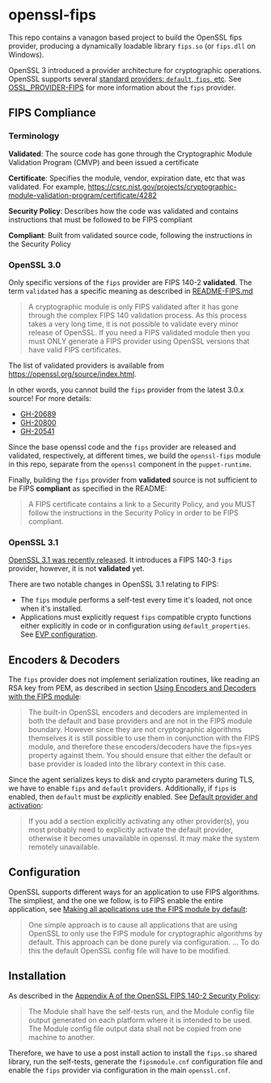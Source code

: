 # openssl-fips

This repo contains a vanagon based project to build the OpenSSL fips provider, producing a dynamically loadable library `fips.so` (or `fips.dll` on Windows).

OpenSSL 3 introduced a provider architecture for cryptographic operations. OpenSSL supports several [standard providers: `default`, `fips`, etc](https://github.com/openssl/openssl/blob/master/README-PROVIDERS.md). See [OSSL\_PROVIDER-FIPS](https://www.openssl.org/docs/man3.0/man7/OSSL_PROVIDER-FIPS.html) for more information about the `fips` provider.

## FIPS Compliance

### Terminology

**Validated**: The source code has gone through the Cryptographic Module Validation Program (CMVP) and been issued a certificate

**Certificate**: Specifies the module, vendor, expiration date, etc that was validated. For example, https://csrc.nist.gov/projects/cryptographic-module-validation-program/certificate/4282

**Security Policy**: Describes how the code was validated and contains instructions that must be followed to be FIPS compliant

**Compliant**: Built from validated source code, following the instructions in the Security Policy

### OpenSSL 3.0

Only specific versions of the `fips` provider are FIPS 140-2 **validated**. The term `validated` has a specific meaning as described in [README-FIPS.md](https://github.com/openssl/openssl/blob/master/README-FIPS.md)

> A cryptographic module is only FIPS validated after it has gone through the complex FIPS 140 validation process. As this process takes a very long time, it is not possible to validate every minor release of OpenSSL. If you need a FIPS validated module then you must ONLY generate a FIPS provider using OpenSSL versions that have valid FIPS certificates.

The list of validated providers is available from https://openssl.org/source/index.html.

In other words, you cannot build the `fips` provider from the latest 3.0.x source! For more details:

* [GH-20689](https://github.com/openssl/openssl/issues/20689)
* [GH-20800](https://github.com/openssl/openssl/issues/20800#issuecomment-1517522961)
* [GH-20541](https://github.com/openssl/openssl/issues/20541#issuecomment-1476989608)

Since the base openssl code and the `fips` provider are released and validated, respectively, at different times, we build the `openssl-fips` module in this repo, separate from the `openssl` component in the `puppet-runtime`.

Finally, building the `fips` provider from **validated** source is not sufficient to be FIPS **compliant** as specified in the README:

>  A FIPS certificate contains a link to a Security Policy, and you MUST follow the instructions in the Security Policy in order to be FIPS compliant.

### OpenSSL 3.1

[OpenSSL 3.1 was recently released](https://www.openssl.org/blog/blog/2023/03/07/OpenSSL3.1Release/). It introduces a FIPS 140-3 `fips` provider, however, it is not **validated** yet.

There are two notable changes in OpenSSL 3.1 relating to FIPS:

 * The `fips` module performs a self-test every time it's loaded, not once when it's installed.
 * Applications must explicitly request `fips` compatible crypto functions either explicitly in code or in configuration using `default_properties`. See [EVP configuration](https://www.openssl.org/docs/man3.1/man5/config.html#EVP-configuration).

## Encoders & Decoders

The `fips` provider does not implement serialization routines, like reading an RSA key from PEM, as described in section [Using Encoders and Decoders with the FIPS module](https://www.openssl.org/docs/man3.0/man7/fips_module.html#Using-Encoders-and-Decoders-with-the-FIPS-module):

> The built-in OpenSSL encoders and decoders are implemented in both the default and base providers and are not in the FIPS module boundary. However since they are not cryptographic algorithms themselves it is still possible to use them in conjunction with the FIPS module, and therefore these encoders/decoders have the fips=yes property against them. You should ensure that either the default or base provider is loaded into the library context in this case.

Since the agent serializes keys to disk and crypto parameters during TLS, we have to enable `fips` and `default` providers. Additionally, if `fips` is enabled, then `default` must be *explicitly* enabled. See [Default provider and activation](https://www.openssl.org/docs/man3.0/man5/config.html#Default-provider-and-activation):

> If you add a section explicitly activating any other provider(s), you most probably need to explicitly activate the default provider, otherwise it becomes unavailable in openssl. It may make the system remotely unavailable.

## Configuration

OpenSSL supports different ways for an application to use FIPS algorithms. The simpliest, and the one we follow, is to FIPS enable the entire application, see [Making all applications use the FIPS module by default](https://www.openssl.org/docs/man3.0/man7/fips_module.html#Making-all-applications-use-the-FIPS-module-by-default):

> One simple approach is to cause all applications that are using OpenSSL to only use the FIPS module for cryptographic algorithms by default. This approach can be done purely via configuration. ... To do this the default OpenSSL config file will have to be modified.

## Installation

As described in the [Appendix A of the OpenSSL FIPS 140-2 Security Policy](https://csrc.nist.gov/CSRC/media/projects/cryptographic-module-validation-program/documents/security-policies/140sp4282.pdf):

> The Module shall have the self-tests run, and the Module config file output generated on each platform where it is intended to be used. The Module config file output data shall not be copied from one machine to another.

Therefore, we have to use a post install action to install the `fips.so` shared library, run the self-tests, generate the `fipsmodule.cnf` configuration file and enable the `fips` provider via configuration in the main `openssl.cnf`.
